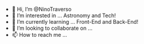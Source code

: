- 👋 Hi, I’m @NinoTraverso
- 👀 I’m interested in ... Astronomy and Tech!
- 🌱 I’m currently learning ... Front-End and Back-End!
- 💞️ I’m looking to collaborate on ...
- 📫 How to reach me ...

<!---
NinoTraverso/NinoTraverso is a ✨ special ✨ repository because its `README.md` (this file) appears on your GitHub profile.
You can click the Preview link to take a look at your changes.
--->
